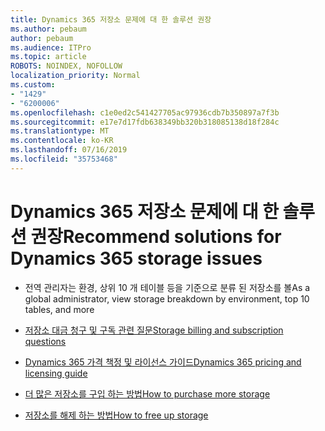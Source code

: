 ```yaml
---
title: Dynamics 365 저장소 문제에 대 한 솔루션 권장
ms.author: pebaum
author: pebaum
ms.audience: ITPro
ms.topic: article
ROBOTS: NOINDEX, NOFOLLOW
localization_priority: Normal
ms.custom:
- "1429"
- "6200006"
ms.openlocfilehash: c1e0ed2c541427705ac97936cdb7b350897a7f3b
ms.sourcegitcommit: e17e7d17fdb638349bb320b318085138d18f284c
ms.translationtype: MT
ms.contentlocale: ko-KR
ms.lasthandoff: 07/16/2019
ms.locfileid: "35753468"
---
```

# <a name="recommend-solutions-for-dynamics-365-storage-issues"></a><span data-ttu-id="87fd0-102">Dynamics 365 저장소 문제에 대 한 솔루션 권장</span><span class="sxs-lookup"><span data-stu-id="87fd0-102">Recommend solutions for Dynamics 365 storage issues</span></span>

* <span data-ttu-id="87fd0-103">전역 관리자는 환경, 상위 10 개 테이블 등을 기준으로 분류 된 저장소를 볼</span><span class="sxs-lookup"><span data-stu-id="87fd0-103">As a global administrator, view storage breakdown by environment, top 10 tables, and more</span></span>

* [<span data-ttu-id="87fd0-104">저장소 대금 청구 및 구독 관련 질문</span><span class="sxs-lookup"><span data-stu-id="87fd0-104">Storage billing and subscription questions</span></span>](https://docs.microsoft.com/dynamics365/customer-engagement/admin/contact-information-microsoft-dynamics-365-online-billing-support)

* [<span data-ttu-id="87fd0-105">Dynamics 365 가격 책정 및 라이선스 가이드</span><span class="sxs-lookup"><span data-stu-id="87fd0-105">Dynamics 365 pricing and licensing guide</span></span>](https://dynamics.microsoft.com/pricing/)

* [<span data-ttu-id="87fd0-106">더 많은 저장소를 구입 하는 방법</span><span class="sxs-lookup"><span data-stu-id="87fd0-106">How to purchase more storage</span></span>](https://docs.microsoft.com/en-us/dynamics365/customer-engagement/admin/manage-storage#add-storage-to-dynamics-365-online)

* [<span data-ttu-id="87fd0-107">저장소를 해제 하는 방법</span><span class="sxs-lookup"><span data-stu-id="87fd0-107">How to free up storage</span></span>](https://docs.microsoft.com/dynamics365/customer-engagement/admin/free-storage-space)
